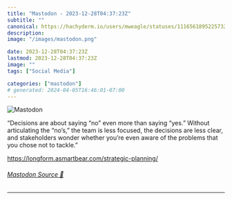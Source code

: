 ```yaml
---
title: "Mastodon - 2023-12-28T04:37:23Z"
subtitle: ""
canonical: https://hachyderm.io/users/mweagle/statuses/111656189522573260
description:
image: "/images/mastodon.png"

date: 2023-12-28T04:37:23Z
lastmod: 2023-12-28T04:37:23Z
image: ""
tags: ["Social Media"]

categories: ["mastodon"]
# generated: 2024-04-05T16:46:01-07:00
---
```

![Mastodon](/images/mastodon.png)

<p>“Decisions are about saying “no” even more than saying “yes.” Without articulating the “no’s,” the team is less focused, the decisions are less clear, and stakeholders wonder whether you’re even aware of the problems that you chose not to tackle.”</p><p><a href="https://longform.asmartbear.com/strategic-planning/" target="_blank" rel="nofollow noopener noreferrer" translate="no"><span class="invisible">https://</span><span class="ellipsis">longform.asmartbear.com/strate</span><span class="invisible">gic-planning/</span></a></p>


###### [Mastodon Source 🐘](https://hachyderm.io/@mweagle/111656189522573260)

___
